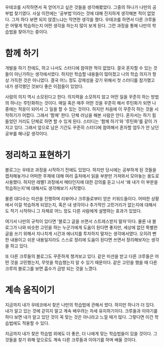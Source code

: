 우테코를 시작하면서 꼭 얻어가고 싶은 것들을 생각해봤었다. 그중의 하나가 나만의 공부법 찾기였다. 사실 이전에는 '공부법'이라는 것에 대해 진지하게 생각해본 적이 없었다. 그저 하다 보면 되지 않겠느냐는 막연한 생각을 했다. 우테코를 하면서 다른 크루들은 어떻게 학습하는지 어떤 생각을 하는지 많이 보게 된다. 그런 과정을 통해 나만의 학습법을 찾아가는 중이다.

# 함께 하기
개발을 하기 전에도, 하고 나서도 스터디에 참여한 적이 없었다. 결국 혼자할 수 있는 것들이 아닌가하는 생각에서였다. 하지만 학습할 내용들이 많아졌고 나의 학습 의지가 항상 가득한 것은 아니었다. 결국 어느 정도 강제성을 갖기 위해서 첫 스터디를 참가했고 내가 생각했던 것보다 좋은 이점들이 있었다.

사람의 의지 역시 소모된다고 한다. 의지력을 소모하지 않고 어떤 일을 꾸준히 하는 방법의 하나는 루틴화하는 것이다. 매일 혹은 매주 어떤 것을 꾸준히 해서 루틴화가 되면 나중에는 적응이 되어서 그 일을 할 수 있는 것이다. 하지만 처음에 이 꾸준히 하는 것을 시작하기가 어렵다. 그래서 '함께' 한다. 단체 러닝을 해본 사람은 안다. 혼자서는 하기 힘들었던 거리도 단체로 하면 할 수 있게 된다.
스터디는 '함께 하기'와 '루틴화'를 같이 가지고 있다. 그래서 앞으로 남은 기간도 꾸준히 스터디에 참여해서 혼자할 엄두가 안 났던 공부를 해나갈 생각이다.

# 정리하고 표현하기
블로그는 우테코 과정을 시작하기 전에도 있었다. 하지만 당시에는 공부하게 된 것들을 캡처해놓거나 어떠한 주제에 대해 여러 출처에서 읽을 부분만 가져와서 모아놓는 용도로 사용했다. 하지만 레벨1 과정에서 메타인지에 대한 강의를 듣고 나서 '왜 내가 이 부분을 학습하는지'에 대해서도 생각해보기 시작했다.

물론 대다수는 미션을 진행하며 리뷰어나 크루들로부터 얻은 키워드들이다. 어떠한 상황에서 이걸 학습하게 되었는지, 혹은 내 생각이나 추가적인 고민거리가 없는지에 대해서도 적기 시작하니 그 자체로 어느 정도 다른 사람에게 설명하는 효과가 있었다.

여기서 나만의 규칙이 있다면 '블로그 글을 쓰면서 스트레스받지 말자'이다. 물론 내 블로그가 나와 비슷한 고민을 하는 누군가에게 도움이 된다면 좋지만, 세상에 없던 특별한 글을 쓰기 위해서 지나치게 시간과 에너지를 투자하지 말자는 생각에서였다. 오히려 뻔한 내용이고 쉬운 내용일지라도 스스로 정리에 도움이 된다면 쓰면서 정리해보자는 생각을 하고 있다.

또 다른 크루들의 블로그도 꾸준하게 챙겨보고 있다. 같은 미션을 받고 다른 크루들은 어떤 것을 고민했는지, 무엇을 학습했는지 알 수 있기 때문이다. 같은 고민을 했을 때 다른 크루의 블로그를 보면 흡수가 금방 되는 것을 느꼈다.

# 계속 움직이기
지금까지 내가 우테코에서 찾은 나만의 학습법에 관해서 썼다. 하지만 하나가 더 있다. 내가 알고 있는 것에 갇히지 말고 계속 배우려는 자세 유지하기이다. 크루들과 이야기를 하다 보면 내가 알고 있던 것이 꼭 맞는 것은 아니라고 느낄 때가 많다. 그렇다면 이건 학습법에도 적용할 수 있다.

지금까지 내가 찾은 학습법 외에도 더 좋은, 더 나에게 맞는 학습법들이 있을 것이다. 그것들을 찾기 위해 앞으로도 계속 다른 크루들과 이야기를 하며 배울 것이다. 
